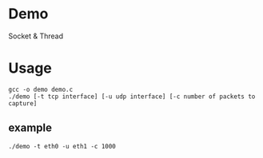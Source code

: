 # Demo
Socket &amp; Thread
# Usage
```
gcc -o demo demo.c
./demo [-t tcp interface] [-u udp interface] [-c number of packets to capture]
```
## example
```./demo -t eth0 -u eth1 -c 1000```

